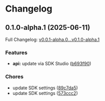 # Changelog

## 0.1.0-alpha.1 (2025-06-11)

Full Changelog: [v0.0.1-alpha.0...v0.1.0-alpha.1](https://github.com/LiteFold/LiteFoldSDK/compare/v0.0.1-alpha.0...v0.1.0-alpha.1)

### Features

* **api:** update via SDK Studio ([b693f90](https://github.com/LiteFold/LiteFoldSDK/commit/b693f90a3f1714bd04a935183b4f87d2fe672f86))


### Chores

* update SDK settings ([89c7da5](https://github.com/LiteFold/LiteFoldSDK/commit/89c7da5c261f1ec0b618a3fccd4cfbb902726ca1))
* update SDK settings ([573ccc2](https://github.com/LiteFold/LiteFoldSDK/commit/573ccc26b378d8baca49072ae46f6b991704f92e))
